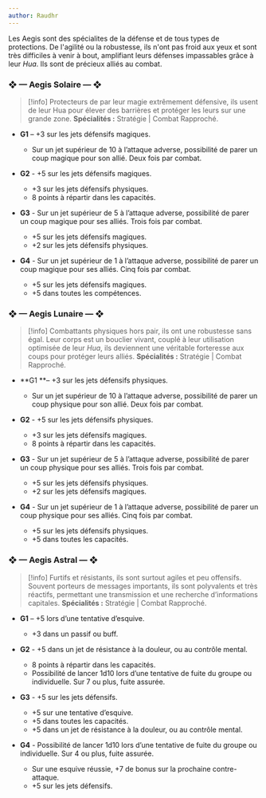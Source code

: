 ```yaml
---
author: Raudhr
---
```



Les Aegis sont des spécialites de la défense et de tous types de protections. De l'agilité ou la robustesse, ils n'ont pas froid aux yeux et sont très difficiles à venir à bout, amplifiant leurs défenses impassables grâce à leur *Hua*. Ils sont de précieux alliés au combat.

### ❖ — Aegis Solaire — ❖

> [!info] Protecteurs de par leur magie extrêmement défensive, ils usent de leur Hua pour élever des barrières et protéger les leurs sur une grande zone.
> **Spécialités :** Stratégie | Combat Rapproché.

- **G1** – +3 sur les jets défensifs magiques.
	- Sur un jet supérieur de 10 à l’attaque adverse, possibilité de parer un coup magique pour son allié. Deux fois par combat.

- **G2** - +5 sur les jets défensifs magiques.
	- +3 sur les jets défensifs physiques.
	- 8 points à répartir dans les capacités.

- **G3** - Sur un jet supérieur de 5 à l’attaque adverse, possibilité de parer un coup magique pour ses alliés. Trois fois par combat.
	- +5 sur les jets défensifs magiques.
	- +2 sur les jets défensifs physiques.

- **G4** - Sur un jet supérieur de 1 à l’attaque adverse, possibilité de parer un coup magique pour ses alliés. Cinq fois par combat.
	- +5 sur les jets défensifs magiques.
	- +5 dans toutes les compétences.

### ❖ — Aegis Lunaire — ❖

> [!info] Combattants physiques hors pair, ils ont une robustesse sans égal. Leur corps est un bouclier vivant, couplé à leur utilisation optimisée de leur *Hua*, ils deviennent une véritable forteresse aux coups pour protéger leurs alliés.
> **Spécialités :** Stratégie | Combat Rapproché.

- **G1 **– +3 sur les jets défensifs physiques.
	- Sur un jet supérieur de 10 à l’attaque adverse, possibilité de parer un coup physique pour son allié. Deux fois par combat.

- **G2** - +5 sur les jets défensifs physiques.
	- +3 sur les jets défensifs magiques.
	- 8 points à répartir dans les capacités.

- **G3** - Sur un jet supérieur de 5 à l’attaque adverse, possibilité de parer un coup physique pour ses alliés. Trois fois par combat.
	- +5 sur les jets défensifs physiques.
	- +2 sur les jets défensifs magiques.

- **G4** - Sur un jet supérieur de 1 à l’attaque adverse, possibilité de parer un coup physique pour ses alliés. Cinq fois par combat.
	- +5 sur les jets défensifs physiques.
	- +5 dans toutes les capacités.

### ❖ — Aegis Astral — ❖

> [!info] Furtifs et résistants, ils sont surtout agiles et peu offensifs. Souvent porteurs de messages importants, ils sont polyvalents et très réactifs, permettant une transmission et une recherche d’informations capitales. 
> **Spécialités :** Stratégie | Combat Rapproché.

- **G1** – +5 lors d’une tentative d’esquive.
	- +3 dans un passif ou buff. 

- **G2** - +5 dans un jet de résistance à la douleur, ou au contrôle mental.
	-  8 points à répartir dans les capacités.
	- Possibilité de lancer 1d10 lors d’une tentative de fuite du groupe ou individuelle. Sur 7 ou plus, fuite assurée.

- **G3** - +5 sur les jets défensifs.
	- +5 sur une tentative d’esquive.
	- +5 dans toutes les capacités.
	- +5 dans un jet de résistance à la douleur, ou au contrôle mental.

- **G4** - Possibilité de lancer 1d10 lors d’une tentative de fuite du groupe ou individuelle. Sur 4 ou plus, fuite assurée. 
	- Sur une esquive réussie, +7 de bonus sur la prochaine contre-attaque.
	- +5 sur les jets défensifs.
